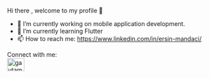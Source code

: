 Hi there , welcome to my profile 👋


- 🔭 I’m currently working on mobile application development.
- 🌱 I’m currently learning Flutter
- 📫 How to reach me: https://www.linkedin.com/in/ersin-mandaci/



Connect with me:
<br>
<a href="https://linkedin.com/in//ersin-mandaci/" target="blank"><img align="center" src="https://raw.githubusercontent.com/rahuldkjain/github-profile-readme-generator/master/src/images/icons/Social/linked-in-alt.svg" alt="gautamkrishnar" height="30" width="40" /></a>



